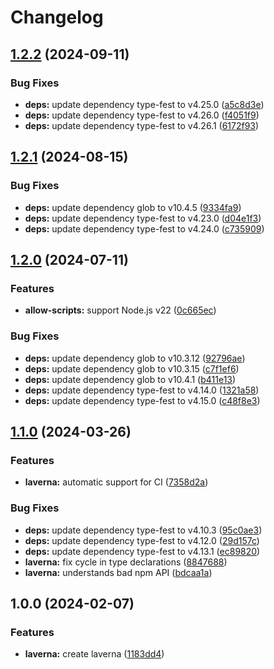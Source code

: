 # Changelog

## [1.2.2](https://github.com/LavaMoat/LavaMoat/compare/laverna-v1.2.1...laverna-v1.2.2) (2024-09-11)


### Bug Fixes

* **deps:** update dependency type-fest to v4.25.0 ([a5c8d3e](https://github.com/LavaMoat/LavaMoat/commit/a5c8d3e2c34fa9ecfaf94c5f8daa3d8e626fd7d2))
* **deps:** update dependency type-fest to v4.26.0 ([f4051f9](https://github.com/LavaMoat/LavaMoat/commit/f4051f9332c9cb4a9d457faacf4a2905ad3e869e))
* **deps:** update dependency type-fest to v4.26.1 ([6172f93](https://github.com/LavaMoat/LavaMoat/commit/6172f935be3f00bff84d4f458c7f98b6ca89db40))

## [1.2.1](https://github.com/LavaMoat/LavaMoat/compare/laverna-v1.2.0...laverna-v1.2.1) (2024-08-15)


### Bug Fixes

* **deps:** update dependency glob to v10.4.5 ([9334fa9](https://github.com/LavaMoat/LavaMoat/commit/9334fa94c44ffe828fa03f8fb6615707a5342a49))
* **deps:** update dependency type-fest to v4.23.0 ([d04e1f3](https://github.com/LavaMoat/LavaMoat/commit/d04e1f33af0931598443cbbf102020906cbd9b92))
* **deps:** update dependency type-fest to v4.24.0 ([c735909](https://github.com/LavaMoat/LavaMoat/commit/c73590938207181ccec21727a5f11b8df2f2b7c0))

## [1.2.0](https://github.com/LavaMoat/LavaMoat/compare/laverna-v1.1.0...laverna-v1.2.0) (2024-07-11)


### Features

* **allow-scripts:** support Node.js v22 ([0c665ec](https://github.com/LavaMoat/LavaMoat/commit/0c665ec65b635c29f347369809680372c9b58b79))


### Bug Fixes

* **deps:** update dependency glob to v10.3.12 ([92796ae](https://github.com/LavaMoat/LavaMoat/commit/92796ae014515e0303df6ce903ff683fe5c8ae4a))
* **deps:** update dependency glob to v10.3.15 ([c7f1ef6](https://github.com/LavaMoat/LavaMoat/commit/c7f1ef6696aaeaeb623cf503a19f8ec6b1dffeb2))
* **deps:** update dependency glob to v10.4.1 ([b411e13](https://github.com/LavaMoat/LavaMoat/commit/b411e138a215d1564135e0a547cac534d3f00bcd))
* **deps:** update dependency type-fest to v4.14.0 ([1321a58](https://github.com/LavaMoat/LavaMoat/commit/1321a58964f36af95b30a547154a060edb63d009))
* **deps:** update dependency type-fest to v4.15.0 ([c48f8e3](https://github.com/LavaMoat/LavaMoat/commit/c48f8e31c2f0bfc5e8baff190ea7afeef11d205b))

## [1.1.0](https://github.com/LavaMoat/LavaMoat/compare/laverna-v1.0.0...laverna-v1.1.0) (2024-03-26)


### Features

* **laverna:** automatic support for CI ([7358d2a](https://github.com/LavaMoat/LavaMoat/commit/7358d2acca2a54df603c98df5f96a09447e883bf))


### Bug Fixes

* **deps:** update dependency type-fest to v4.10.3 ([95c0ae3](https://github.com/LavaMoat/LavaMoat/commit/95c0ae39d39fd75c4f5b487f5a5bcfdc78bf046e))
* **deps:** update dependency type-fest to v4.12.0 ([29d157c](https://github.com/LavaMoat/LavaMoat/commit/29d157cea5885ad3a3b919a305fd63a6a216508f))
* **deps:** update dependency type-fest to v4.13.1 ([ec89820](https://github.com/LavaMoat/LavaMoat/commit/ec898201439590242b27ff0c122369a9044386bf))
* **laverna:** fix cycle in type declarations ([8847688](https://github.com/LavaMoat/LavaMoat/commit/88476886a4130ce2898df7b95821991713726043))
* **laverna:** understands bad npm API ([bdcaa1a](https://github.com/LavaMoat/LavaMoat/commit/bdcaa1a944de6d56cf6e30646aed7f577a5d6620))

## 1.0.0 (2024-02-07)


### Features

* **laverna:** create laverna ([1183dd4](https://github.com/LavaMoat/LavaMoat/commit/1183dd4725287a7d1f78b23a8bd750aae807db2f))
